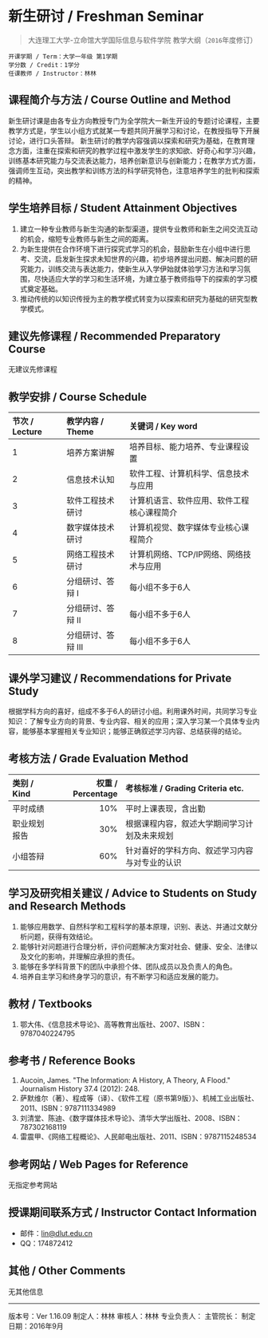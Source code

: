 # 新生研讨 / Freshman Seminar

> 大连理工大学-立命馆大学国际信息与软件学院 教学大纲（`2016`年度修订）

```
开课学期 / Term：大学一年级 第1学期
学分数 / Credit：1学分
任课教师 / Instructor：林林
```

## 课程简介与方法 / Course Outline and Method

新生研讨课是由各专业方向教授专门为全学院大一新生开设的专题讨论课程，主要教学方式是，学生以小组方式就某一专题共同开展学习和讨论，在教授指导下开展讨论，进行口头答辩。
新生研讨的教学内容强调以探索和研究为基础，在教育理念方面，注重在探索和研究的教学过程中激发学生的求知欲、好奇心和学习兴趣，训练基本研究能力与交流表达能力，培养创新意识与创新能力；在教学方式方面，强调师生互动，突出教学和训练方法的科学研究特色，注意培养学生的批判和探索的精神。

## 学生培养目标 / Student Attainment Objectives

1. 建立一种专业教师与新生沟通的新型渠道，提供专业教师和新生之间交流互动的机会，缩短专业教师与新生之间的距离。
2. 为新生提供在合作环境下进行探究式学习的机会，鼓励新生在小组中进行思考、交流，启发新生探求未知世界的兴趣，初步培养提出问题、解决问题的研究能力，训练交流与表达能力，使新生从入学伊始就体验学习方法和学习氛围，尽快适应大学的学习和生活环境，为建立基于教师指导下的探索的学习模式奠定基础。
3. 推动传统的以知识传授为主的教学模式转变为以探索和研究为基础的研究型教学模式。

## 建议先修课程 / Recommended Preparatory Course

无建议先修课程

## 教学安排 / Course Schedule

| 节次 / Lecture | 教学内容 / Theme | 关键词 / Key word  |
| :-- | :--------| :-------- |
| 1 | 培养方案讲解 | 培养目标、能力培养、专业课程设置 |
| 2 | 信息技术认知 | 软件工程、计算机科学、信息技术与应用 |
| 3 | 软件工程技术研讨 | 计算机语言、软件应用、软件工程核心课程简介 |
| 4 | 数字媒体技术研讨 | 计算机视觉、数字媒体专业核心课程简介 |
| 5 | 网络工程技术研讨 | 计算机网络、TCP/IP网络、网络技术与应用 |
| 6 | 分组研讨、答辩 I | 每小组不多于6人 |
| 7 | 分组研讨、答辩 II | 每小组不多于6人 |
| 8 | 分组研讨、答辩 III | 每小组不多于6人 |

## 课外学习建议 / Recommendations for Private Study

根据学科方向的喜好，组成不多于6人的研讨小组。利用课外时间，共同学习专业知识：了解专业方向的背景、专业内容、相关的应用；深入学习某一个具体专业内容，能够基本掌握相关专业知识；能够正确叙述学习内容、总结获得的结论。

## 考核方法 / Grade Evaluation Method

| 类别 / Kind | 权重 / Percentage | 考核标准 / Grading Criteria etc.  |
| :-------- | ----:| :-------- |
| 平时成绩 | 10% | 平时上课表现，含出勤 |
| 职业规划报告 | 30% | 根据课程内容，叙述大学期间学习计划及未来规划 |
| 小组答辩 | 60% | 针对喜好的学科方向、叙述学习内容与对专业的认识 |

## 学习及研究相关建议 / Advice to Students on Study and Research Methods

1. 能够应用数学、自然科学和工程科学的基本原理，识别、表达、并通过文献分析问题，获得有效结论。
2. 能够针对问题进行合理分析，评价问题解决方案对社会、健康、安全、法律以及文化的影响，并理解应承担的责任。
3. 能够在多学科背景下的团队中承担个体、团队成员以及负责人的角色。
4. 培养自主学习和终身学习的意识，有不断学习和适应发展的能力。

## 教材 / Textbooks

1. 鄂大伟、《信息技术导论》、高等教育出版社、2007、ISBN：9787040224795

## 参考书 / Reference Books

1. Aucoin, James. "The Information: A History, A Theory, A Flood." Journalism History 37.4 (2012): 248.
2. 萨默维尔（著）、程成等（译）、《软件工程（原书第9版）》、机械工业出版社、2011、ISBN：9787111334989
3. 刘清堂、陈迪、《数字媒体技术导论》、清华大学出版社、2008、ISBN：787302168119
4. 雷震甲、《网络工程概论》、人民邮电出版社、2011、ISBN：9787115248534

## 参考网站 / Web Pages for Reference

无指定参考网站

## 授课期间联系方式 / Instructor Contact Information

- 邮件：lin@dlut.edu.cn
- QQ：174872412

## 其他 / Other Comments

无其他信息

---------
版本号：Ver 1.16.09
制定人：林林
审核人：林林
专业负责人：
主管院长：
制定日期：2016年9月

